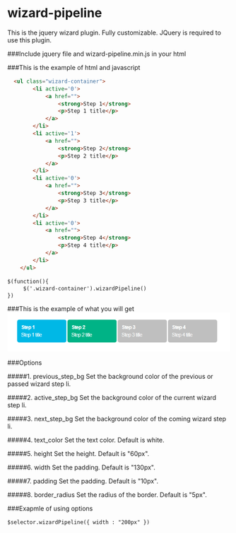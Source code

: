 # wizard-pipeline
This is the jquery wizard plugin. Fully customizable. JQuery is required to use this plugin.

###Include jquery file and wizard-pipeline.min.js in your html

###This is the example of html and javascript

```html
  <ul class="wizard-container">
		<li active='0'>
			<a href="">
				<strong>Step 1</strong>
				<p>Step 1 title</p>
			</a>
		</li>
		<li active='1'>
			<a href="">
				<strong>Step 2</strong>
				<p>Step 2 title</p>
			</a>
		</li>
		<li active='0'>
			<a href="">
				<strong>Step 3</strong>
				<p>Step 3 title</p>
			</a>
		</li>
		<li active='0'>
			<a href="">
				<strong>Step 4</strong>
				<p>Step 4 title</p>
			</a>
		</li>
	</ul>
```	

	$(function(){
	     $('.wizard-container').wizardPipeline()
	})
	
###This is the example of what you will get
![alt tag](https://github.com/waiyanhein/wy-wizard/blob/master/sample.png)

###Options

#####1. previous_step_bg
  Set the background color of the previous or passed wizard step li.

#####2. active_step_bg
  Set the background color of the current wizard step li.
  
#####3. next_step_bg
  Set the background color of the coming wizard step li.
  
#####4. text_color
  Set the text color. Default is white.
  
#####5. height
  Set the height. Default is "60px".
  
#####6. width
  Set the padding. Default is "130px".
  
#####7. padding
  Set the padding. Default is "10px".
  
#####8. border_radius
  Set the radius of the border. Default is "5px".
  
###Exapmle of using options
```html
$selector.wizardPipeline({ width : "200px" })
```
